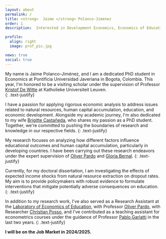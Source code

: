 ```yaml
---
layout: about
permalink: /
title: <strong>  Jaime </strong> Polanco-Jimenez 
order: 1
description:  Interested in Development Economics, Economics of Education,  Natural Resource Economics, and being an enthusiastic data scientist. <br/> #<blockquote2 class="warning" id="mymotto" title="Motto"><h5> 'Nothing is built on stone, all is built on sand; but we must build as if the sand were stone.' <br/> – Jorge Luis Borges</h5></blockquote2> 

profile:
  align: right
  image: prof_pic.jpg

news: true
social: true
---
```


My name is Jaime Polanco-Jiménez, and I am a dedicated PhD student in Economics at Pontificia Universidad Javeriana in Bogota, Colombia. This year, I'm honored to be a visiting scholar under the supervision of Professor [Kristof De Witte](https://www.kuleuven.be/wieiswie/en/person/00049626) at Katholieke Universiteit Leuven.  
{: .text-justify}

I have a passion for applying rigorous economic analysis to address issues related to natural resources, human capital accumulation, education, and economic development. Alongside my academic journey, I'm also dedicated to my wife [Brigitte Castañeda](https://brigitte-castaneda.github.io/), who shares my passion as a PhD student. Together, we're committed to pushing the boundaries of research and knowledge in our respective fields.
{: .text-justify}

<!--  I have a solid educational foundation, including a Master of Science degree in Economics and another Master of Science degree in Oil and Gas Engineering, both earned from Udmurt State University in Russia. I also hold a Bachelor of Science degree in Petroleum Engineering. -->


My research focuses on analyzing  how different factors influence educational outcomes and human capital accumulation, particularly in developing countries. I have been carrying out these research endeavors under the expert supervision of [Oliver Pardo](https://cea.javeriana.edu.co/w/facultad-de-cea-profesores-administraci%C3%93n-24?redirect=%2Fprofesores)  and [Gloria Bernal](https://cea.javeriana.edu.co/w/facultad-de-cea-profesores-econom%C3%8Da-17?redirect=%2Fprofesores).
{: .text-justify} 

Currently, for my doctoral dissertation, I am investigating the effects of expected income shocks from natural resource extraction on dropout rates. My aim is to provide policymakers with robust evidence to formulate interventions that mitigate potentially adverse consequences on education.
{: .text-justify} 

In addition to my research work, I've also served as a Research Assistant at the [Laboratory of Economics of Education](https://lee.javeriana.edu.co/), with Professor [Oliver Pardo](https://cea.javeriana.edu.co/w/facultad-de-cea-profesores-administraci%C3%93n-24?redirect=%2Fprofesores), with Researcher [Christian Posso](https://sites.google.com/site/christianpossosuarez/), and I've contributed as a teaching assistant for econometrics courses under the guidance of Professor [Pablo Garlatti](https://sites.google.com/view/adriangarlati) in the last two years. 
{: .text-justify} 
<!-- 
In addition to my research work, I've also served as a Research Assistant at the [Laboratory of Economics of Education](https://lee.javeriana.edu.co/), where I explored the correlation between electrical accessibility and education. I've collaborated with Professor [Oliver Pardo](https://cea.javeriana.edu.co/w/facultad-de-cea-profesores-administraci%C3%93n-24?redirect=%2Fprofesores) on comprehending the relationship between retirement savings and the informal labor market. Additionally, I've supported Researcher [Christian Posso](https://sites.google.com/site/christianpossosuarez/) from the Central Bank of Colombia in investigating the causal link between health insurance bankruptcy and its effects in Colombia. Moreover, I've contributed as a teaching assistant for econometrics courses under the guidance of Professor [Pablo Garlatti](https://sites.google.com/view/adriangarlati) in the last two years. 
{: .text-justify}  -->

 

**I will be on the Job Market in 2024/2025.**

